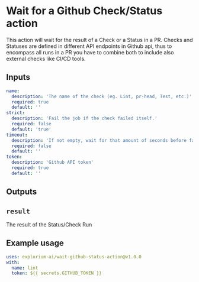 # Wait for a Github Check/Status action

This action will wait for the result of a Check or a Status in a PR. Checks and Statuses are defined in different API endpoints in Github api, thus to encompass all runs in a PR you have to combine both to include also external checks like CI/CD tools.
## Inputs

```yaml
name:
  description: 'The name of the check (eg. Lint, pr-head, Test, etc.)'
  required: true
  default: ''
strict:
  description: 'Fail the job if the check failed itself.'
  required: false
  default: 'true'
timeout:
  description: 'If not empty, wait for that amount of seconds before failing.'
  required: false
  default: ''  
token:
  description: 'Github API token'
  required: true
  default: ''          
```

## Outputs

## `result`

The result of the Status/Check Run

## Example usage

```yaml
uses: explorium-ai/wait-github-status-action@v1.0.0
with:
  name: lint
  token: ${{ secrets.GITHUB_TOKEN }}
```
